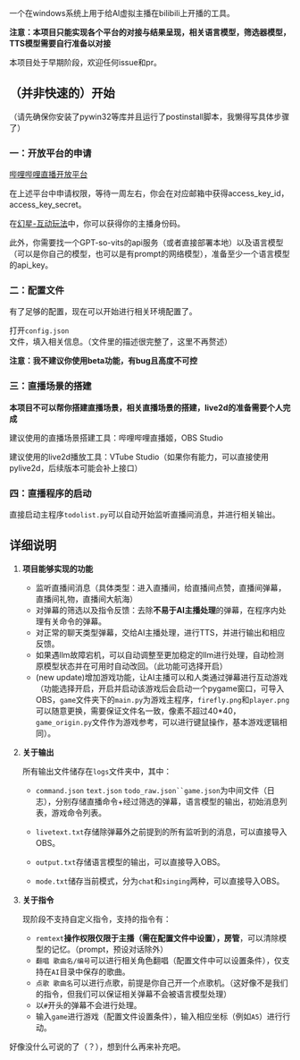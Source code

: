 一个在windows系统上用于给AI虚拟主播在bilibili上开播的工具。

**注意：本项目只能实现各个平台的对接与结果呈现，相关语言模型，筛选器模型，TTS模型需要自行准备以对接**

本项目处于早期阶段，欢迎任何issue和pr。

## （并非快速的）开始

（请先确保你安装了pywin32等库并且运行了postinstall脚本，我懒得写具体步骤了）

### 一：开放平台的申请

[哔哩哔哩直播开放平台](https://open-live.bilibili.com/)

在上述平台中申请权限，等待一周左右，你会在对应邮箱中获得access_key_id，access_key_secret。

在[幻星-互动玩法](https://play-live.bilibili.com/)中，你可以获得你的主播身份码。

此外，你需要找一个GPT-so-vits的api服务（或者直接部署本地）以及语言模型（可以是你自己的模型，也可以是有prompt的网络模型），准备至少一个语言模型的api_key。

### 二：配置文件

有了足够的配置，现在可以开始进行相关环境配置了。

打开`config.json`文件，填入相关信息。（文件里的描述很完整了，这里不再赘述）

**注意：我不建议你使用beta功能，有bug且高度不可控**

### 三：直播场景的搭建

**本项目不可以帮你搭建直播场景，相关直播场景的搭建，live2d的准备需要个人完成**

建议使用的直播场景搭建工具：哔哩哔哩直播姬，OBS Studio

建议使用的live2d播放工具：VTube Studio（如果你有能力，可以直接使用pylive2d，后续版本可能会补上接口）

### 四：直播程序的启动

直接启动主程序`todolist.py`可以自动开始监听直播间消息，并进行相关输出。

## 详细说明

1. **项目能够实现的功能**
   
   - 监听直播间消息（具体类型：进入直播间，给直播间点赞，直播间弹幕，直播间礼物，直播间大航海）
   - 对弹幕的筛选以及指令反馈：去除**不易于AI主播处理**的弹幕，在程序内处理有关命令的弹幕。
   - 对正常的聊天类型弹幕，交给AI主播处理，进行TTS，并进行输出和相应反馈。
   - 如果遇llm故障宕机，可以自动调整至更加稳定的llm进行处理，自动检测原模型状态并在可用时自动改回。（此功能可选择开启）
   - (new update)增加游戏功能，让AI主播可以和人类通过弹幕进行互动游戏（功能选择开启，开启并启动该游戏后会启动一个pygame窗口，可导入OBS，`game`文件夹下的`main.py`为游戏主程序，`firefly.png`和`player.png`可以随意更换，需要保证文件名一致，像素不超过40*40，`game_origin.py`文件作为游戏参考，可以进行键鼠操作，基本游戏逻辑相同）。

2. **关于输出**
   
   所有输出文件储存在`logs`文件夹中，其中：
   
   - `command.json` `text.json` `todo_raw.json``game.json`为中间文件（日志），分别存储直播命令+经过筛选的弹幕，语言模型的输出，初始消息列表，游戏命令列表。
   
   - `livetext.txt`存储除弹幕外之前提到的所有监听到的消息，可以直接导入OBS。
   
   - `output.txt`存储语言模型的输出，可以直接导入OBS。
   
   - `mode.txt`储存当前模式，分为`chat`和`singing`两种，可以直接导入OBS。

3. **关于指令**
   
    现阶段不支持自定义指令，支持的指令有：
   
   - `remtext`**操作权限仅限于主播（需在配置文件中设置），房管**，可以清除模型的记忆。（prompt，预设对话除外）
   - `翻唱 歌曲名/编号`可以进行相关角色翻唱（配置文件中可以设置条件），仅支持在`AI`目录中保存的歌曲。
   - `点歌 歌曲名`可以进行点歌，前提是你自己开一个点歌机。（这好像不是我们的指令，但我们可以保证相关弹幕不会被语言模型处理）
   - 以`#`开头的弹幕不会进行处理。
   - 输入`game`进行游戏（配置文件设置条件），输入相应坐标（例如`A5`）进行行动。

好像没什么可说的了（？），想到什么再来补充吧。
